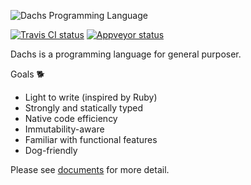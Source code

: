 ![Dachs Programming Language][Dachs logo]

[![Travis CI status][Travis CI badge]][Travis CI results]
[![Appveyor status][Appveyor badge]][Appveyor results]

Dachs is a programming language for general purposer.

Goals :dog2:
- Light to write (inspired by Ruby)
- Strongly and statically typed
- Native code efficiency
- Immutability-aware
- Familiar with functional features
- Dog-friendly

Please see [documents][] for more detail.

[Dachs logo]: ../misc/dachs-logo.jpg
[documents]: ./docs/design/draft/README.md
[Travis CI results]: https://travis-ci.org/rhysd/Dachs
[Travis CI badge]: https://travis-ci.org/rhysd/Dachs.svg?branch=master
[Appveyor results]: https://ci.appveyor.com/project/rhysd/dachs/branch/master
[Appveyor badge]: https://ci.appveyor.com/api/projects/status/7w885lmttd01ic2a/branch/master?svg=true
